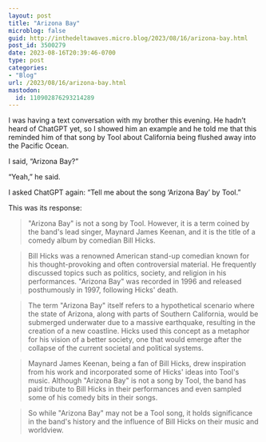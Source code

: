 ```yaml
---
layout: post
title: "Arizona Bay"
microblog: false
guid: http://inthedeltawaves.micro.blog/2023/08/16/arizona-bay.html
post_id: 3500279
date: 2023-08-16T20:39:46-0700
type: post
categories:
- "Blog"
url: /2023/08/16/arizona-bay.html
mastodon:
  id: 110902876293214289
---
```

I was having a text conversation with my brother this evening. He hadn’t heard of ChatGPT yet, so I showed him an example and he told me that this reminded him of that song by Tool about California being flushed away into the Pacific Ocean.

I said, “Arizona Bay?”

“Yeah,” he said. 

I asked ChatGPT again: “Tell me about the song ‘Arizona Bay’ by Tool.” 

This was its response:

>"Arizona Bay" is not a song by Tool. However, it is a term coined by the band's lead singer, Maynard James Keenan, and it is the title of a comedy album by comedian Bill Hicks. 

>Bill Hicks was a renowned American stand-up comedian known for his thought-provoking and often controversial material. He frequently discussed topics such as politics, society, and religion in his performances. "Arizona Bay" was recorded in 1996 and released posthumously in 1997, following Hicks' death.

>The term "Arizona Bay" itself refers to a hypothetical scenario where the state of Arizona, along with parts of Southern California, would be submerged underwater due to a massive earthquake, resulting in the creation of a new coastline. Hicks used this concept as a metaphor for his vision of a better society, one that would emerge after the collapse of the current societal and political systems.

>Maynard James Keenan, being a fan of Bill Hicks, drew inspiration from his work and incorporated some of Hicks' ideas into Tool's music. Although "Arizona Bay" is not a song by Tool, the band has paid tribute to Bill Hicks in their performances and even sampled some of his comedy bits in their songs.

>So while "Arizona Bay" may not be a Tool song, it holds significance in the band's history and the influence of Bill Hicks on their music and worldview.
